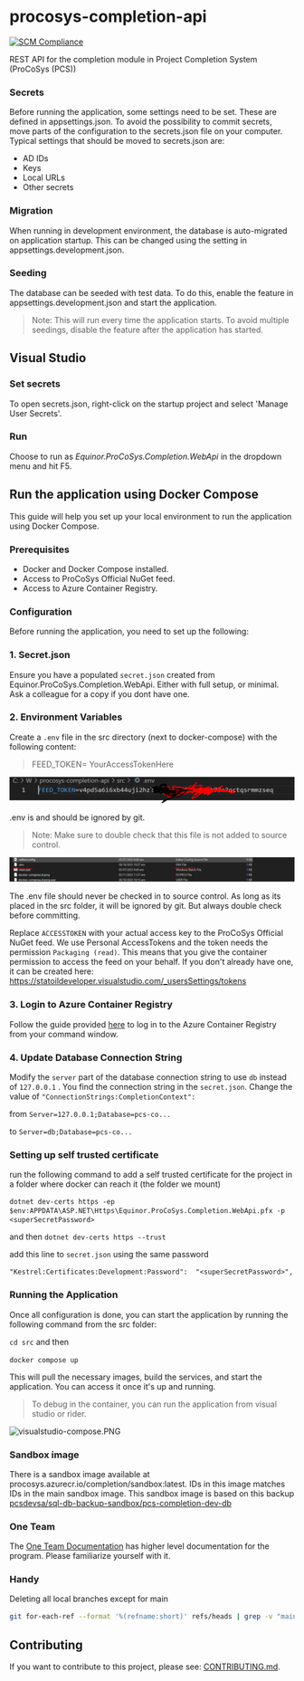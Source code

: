 # procosys-completion-api
[![SCM Compliance](https://scm-compliance-api.radix.equinor.com/repos/equinor/f13fb50c-0f7c-4e82-8403-8153827b753b/badge)](https://developer.equinor.com/governance/scm-policy/)

REST API for the completion module in Project Completion System (ProCoSys (PCS))

### Secrets
Before running the application, some settings need to be set. These are defined in appsettings.json. To avoid the possibility to commit secrets, move parts of the configuration to the secrets.json file on your computer.
Typical settings that should be moved to secrets.json are:
* AD IDs
* Keys
* Local URLs
* Other secrets
### Migration
When running in development environment, the database is auto-migrated on application startup. This can be changed using the setting in appsettings.development.json.

### Seeding
The database can be seeded with test data. To do this, enable the feature in appsettings.development.json and start the application.
>Note: This will run every time the application starts. To avoid multiple seedings, disable the feature after the application has started.

## Visual Studio
### Set secrets
To open secrets.json, right-click on the startup project and select 'Manage User Secrets'.
### Run

Choose to run as *Equinor.ProCoSys.Completion.WebApi* in the dropdown menu and hit F5.


## Run the application using Docker Compose
This guide will help you set up your local environment to run the application using Docker Compose.

### Prerequisites

- Docker and Docker Compose installed.
- Access to ProCoSys Official NuGet feed.
- Access to Azure Container Registry.

### Configuration

Before running the application, you need to set up the following:

### 1. Secret.json

Ensure you have a populated `secret.json` created from Equinor.ProCoSys.Completion.WebApi.
Either with full setup, or minimal.
Ask a colleague for a copy if you dont have one.

### 2. Environment Variables

Create a `.env` file in the src directory (next to docker-compose) with the following content:
>FEED_TOKEN= YourAccessTokenHere

![img_1.png](img_1.png)

.env is and should be ignored by git.
>Note: Make sure to double check that this file is not added to source control.

![img.png](img.png)

The .env file should never be checked in to source control. As long as its placed in the src folder, it will be ignored by git.
But always double check before committing.

Replace `ACCESSTOKEN` with your actual access key to the ProCoSys Official NuGet feed.
We use Personal AccessTokens and the token needs the permission `Packaging (read)`.
This means that you give the container permission to access the feed on your behalf.
If you don't already have one, it can be created here: https://statoildeveloper.visualstudio.com/_usersSettings/tokens

### 3. Login to Azure Container Registry

Follow the guide provided [here](https://github.com/equinor/procosys-infra/tree/master/db-dev) to log in to the Azure Container Registry from your command window.

### 4. Update Database Connection String

Modify the `server` part of the database connection string to use `db` instead of `127.0.0.1` .
You find the connection string in the `secret.json`. Change the value of  `"ConnectionStrings:CompletionContext":` 

from `Server=127.0.0.1;Database=pcs-co...`

to `Server=db;Database=pcs-co...`

### Setting up self trusted certificate

run the following command to add a self trusted certificate for the project in a folder where docker can reach it (the folder we mount)

```
dotnet dev-certs https -ep $env:APPDATA\ASP.NET\Https\Equinor.ProCoSys.Completion.WebApi.pfx -p <superSecretPassword>
```

and then
```dotnet dev-certs https --trust```

add this line to `secret.json` using the same password

```
"Kestrel:Certificates:Development:Password":  "<superSecretPassword>",
```

### Running the Application

Once all configuration is done, you can start the application by running the following command from the src folder:

`cd src` and then

```docker compose up```

This will pull the necessary images, build the services, and start the application. You can access it once it's up and running.

>To debug in the container, you can run the application from visual studio or rider.

![visualstudio-compose.PNG](visualstudio-compose.PNG)

### Sandbox image
There is a sandbox image available at procosys.azurecr.io/completion/sandbox:latest. IDs in this image matches IDs in
the main sandbox image. This sandbox image is based on this backup [pcsdevsa/sql-db-backup-sandbox/pcs-completion-dev-db](https://pcsdevsa.blob.core.windows.net/sql-db-backup-sandbox/pcs-completion-dev-db.bacpac)

### One Team
The [One Team Documentation](https://docs-procosys-one-team-docs-prod.radix.equinor.com/) has higher level documentation
for the program. Please familiarize yourself with it.

### Handy
Deleting all local branches except for main
```Bash
git for-each-ref --format '%(refname:short)' refs/heads | grep -v "main" | xargs git branch -D 
```

## Contributing ##

If you want to contribute to this project, please see: [CONTRIBUTING.md](CONTRIBUTING.md).
